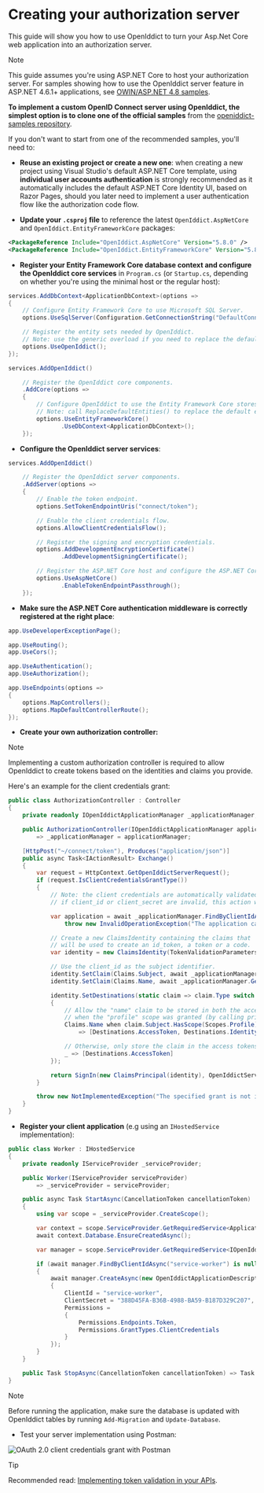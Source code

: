 # Creating your authorization server <Badge type="danger" text="server" />

This guide will show you how to use OpenIddict to turn your Asp.Net Core web application into an authorization server.

> [!NOTE]
> This guide assumes you're using ASP.NET Core to host your authorization server. For samples showing how to use the OpenIddict server feature in
> ASP.NET 4.6.1+ applications, see [OWIN/ASP.NET 4.8 samples](https://github.com/openiddict/openiddict-samples?tab=readme-ov-file#owinaspnet-48-samples).

**To implement a custom OpenID Connect server using OpenIddict, the simplest option is to clone one of the official samples**
from the [openiddict-samples repository](https://github.com/openiddict/openiddict-samples).

If you don't want to start from one of the recommended samples, you'll need to:

  - **Reuse an existing project or create a new one**: when creating a new project using Visual Studio's default ASP.NET Core template,
  using **individual user accounts authentication** is strongly recommended as it automatically includes the default ASP.NET Core Identity UI,
  based on Razor Pages, should you later need to implement a user authentication flow like the authorization code flow.

  - **Update your `.csproj` file** to reference the latest `OpenIddict.AspNetCore` and `OpenIddict.EntityFrameworkCore` packages:

  ```xml
  <PackageReference Include="OpenIddict.AspNetCore" Version="5.8.0" />
  <PackageReference Include="OpenIddict.EntityFrameworkCore" Version="5.8.0" />
  ```

  - **Register your Entity Framework Core database context and configure the OpenIddict core services** in `Program.cs`
  (or `Startup.cs`, depending on whether you're using the minimal host or the regular host):

  ```csharp
  services.AddDbContext<ApplicationDbContext>(options =>
  {
      // Configure Entity Framework Core to use Microsoft SQL Server.
      options.UseSqlServer(Configuration.GetConnectionString("DefaultConnection"));

      // Register the entity sets needed by OpenIddict.
      // Note: use the generic overload if you need to replace the default OpenIddict entities.
      options.UseOpenIddict();
  });

  services.AddOpenIddict()

      // Register the OpenIddict core components.
      .AddCore(options =>
      {
          // Configure OpenIddict to use the Entity Framework Core stores and models.
          // Note: call ReplaceDefaultEntities() to replace the default entities.
          options.UseEntityFrameworkCore()
                 .UseDbContext<ApplicationDbContext>();
      });
  ```

  - **Configure the OpenIddict server services**:

  ```csharp
  services.AddOpenIddict()

      // Register the OpenIddict server components.
      .AddServer(options =>
      {
          // Enable the token endpoint.
          options.SetTokenEndpointUris("connect/token");

          // Enable the client credentials flow.
          options.AllowClientCredentialsFlow();

          // Register the signing and encryption credentials.
          options.AddDevelopmentEncryptionCertificate()
                 .AddDevelopmentSigningCertificate();

          // Register the ASP.NET Core host and configure the ASP.NET Core options.
          options.UseAspNetCore()
                 .EnableTokenEndpointPassthrough();
      });
  ```

  - **Make sure the ASP.NET Core authentication middleware is correctly registered at the right place**:

  ```csharp
  app.UseDeveloperExceptionPage();

  app.UseRouting();
  app.UseCors();

  app.UseAuthentication();
  app.UseAuthorization();

  app.UseEndpoints(options =>
  {
      options.MapControllers();
      options.MapDefaultControllerRoute();
  });
  ```

  - **Create your own authorization controller:**
  > [!NOTE]
  > Implementing a custom authorization controller is required to allow OpenIddict to create tokens based on the identities and claims you provide.

  Here's an example for the client credentials grant:

  ```csharp
  public class AuthorizationController : Controller
  {
      private readonly IOpenIddictApplicationManager _applicationManager;

      public AuthorizationController(IOpenIddictApplicationManager applicationManager)
          => _applicationManager = applicationManager;

      [HttpPost("~/connect/token"), Produces("application/json")]
      public async Task<IActionResult> Exchange()
      {
          var request = HttpContext.GetOpenIddictServerRequest();
          if (request.IsClientCredentialsGrantType())
          {
              // Note: the client credentials are automatically validated by OpenIddict:
              // if client_id or client_secret are invalid, this action won't be invoked.

              var application = await _applicationManager.FindByClientIdAsync(request.ClientId) ??
                  throw new InvalidOperationException("The application cannot be found.");

              // Create a new ClaimsIdentity containing the claims that
              // will be used to create an id_token, a token or a code.
              var identity = new ClaimsIdentity(TokenValidationParameters.DefaultAuthenticationType, Claims.Name, Claims.Role);

              // Use the client_id as the subject identifier.
              identity.SetClaim(Claims.Subject, await _applicationManager.GetClientIdAsync(application));
              identity.SetClaim(Claims.Name, await _applicationManager.GetDisplayNameAsync(application));

              identity.SetDestinations(static claim => claim.Type switch
              {
                  // Allow the "name" claim to be stored in both the access and identity tokens
                  // when the "profile" scope was granted (by calling principal.SetScopes(...)).
                  Claims.Name when claim.Subject.HasScope(Scopes.Profile)
                      => [Destinations.AccessToken, Destinations.IdentityToken],

                  // Otherwise, only store the claim in the access tokens.
                  _ => [Destinations.AccessToken]
              });

              return SignIn(new ClaimsPrincipal(identity), OpenIddictServerAspNetCoreDefaults.AuthenticationScheme);
          }

          throw new NotImplementedException("The specified grant is not implemented.");
      }
  }
  ```

  - **Register your client application** (e.g using an `IHostedService` implementation):

  ```csharp
  public class Worker : IHostedService
  {
      private readonly IServiceProvider _serviceProvider;

      public Worker(IServiceProvider serviceProvider)
          => _serviceProvider = serviceProvider;

      public async Task StartAsync(CancellationToken cancellationToken)
      {
          using var scope = _serviceProvider.CreateScope();

          var context = scope.ServiceProvider.GetRequiredService<ApplicationDbContext>();
          await context.Database.EnsureCreatedAsync();

          var manager = scope.ServiceProvider.GetRequiredService<IOpenIddictApplicationManager>();

          if (await manager.FindByClientIdAsync("service-worker") is null)
          {
              await manager.CreateAsync(new OpenIddictApplicationDescriptor
              {
                  ClientId = "service-worker",
                  ClientSecret = "388D45FA-B36B-4988-BA59-B187D329C207",
                  Permissions =
                  {
                      Permissions.Endpoints.Token,
                      Permissions.GrantTypes.ClientCredentials
                  }
              });
          }
      }

      public Task StopAsync(CancellationToken cancellationToken) => Task.CompletedTask;
  }
  ```

  > [!NOTE]
  > Before running the application, make sure the database is updated with OpenIddict tables by running `Add-Migration` and `Update-Database`.

  - Test your server implementation using Postman:

![OAuth 2.0 client credentials grant with Postman](creating-your-own-server-instance/postman.png)

> [!TIP]
> Recommended read: [Implementing token validation in your APIs](implementing-token-validation-in-your-apis.md).
